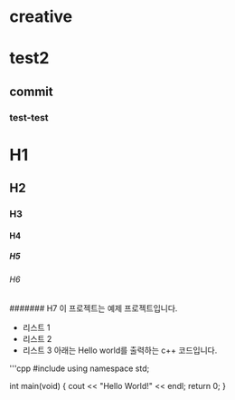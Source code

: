 # creative
# test2
## commit
### test-test

# H1
## H2
### H3
#### H4
##### H5
###### H6
####### H7
이 프로젝트는 예제 프로젝트입니다.

- 리스트 1
- 리스트 2
- 리스트 3
아래는 Hello world를 출력하는 c++ 코드입니다.

'''cpp
#include<iostream>
  using namespace std;
  
  int main(void)
  {
  cout << "Hello World!" << endl;
  return 0;
  }

